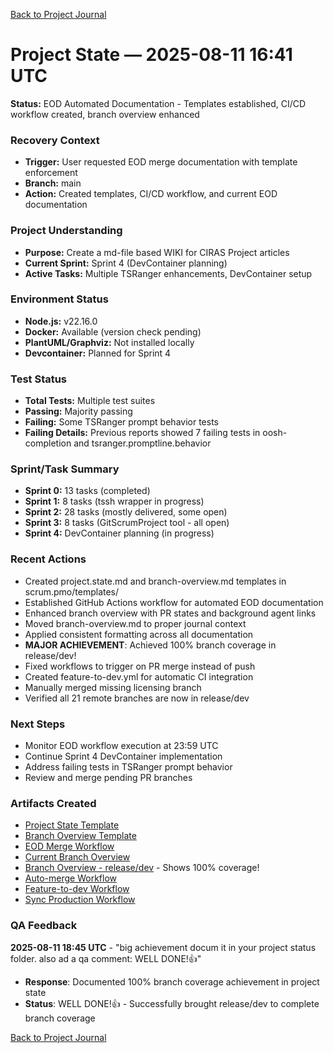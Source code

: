 [Back to Project Journal](../)

# Project State — 2025-08-11 16:41 UTC

**Status:** EOD Automated Documentation - Templates established, CI/CD workflow created, branch overview enhanced

### Recovery Context
- **Trigger:** User requested EOD merge documentation with template enforcement
- **Branch:** main
- **Action:** Created templates, CI/CD workflow, and current EOD documentation

### Project Understanding
- **Purpose:** Create a md-file based WIKI for CIRAS Project articles
- **Current Sprint:** Sprint 4 (DevContainer planning)
- **Active Tasks:** Multiple TSRanger enhancements, DevContainer setup

### Environment Status
- **Node.js:** v22.16.0
- **Docker:** Available (version check pending)
- **PlantUML/Graphviz:** Not installed locally
- **Devcontainer:** Planned for Sprint 4

### Test Status
- **Total Tests:** Multiple test suites
- **Passing:** Majority passing
- **Failing:** Some TSRanger prompt behavior tests
- **Failing Details:** Previous reports showed 7 failing tests in oosh-completion and tsranger.promptline.behavior

### Sprint/Task Summary
- **Sprint 0:** 13 tasks (completed)
- **Sprint 1:** 8 tasks (tssh wrapper in progress)
- **Sprint 2:** 28 tasks (mostly delivered, some open)
- **Sprint 3:** 8 tasks (GitScrumProject tool - all open)
- **Sprint 4:** DevContainer planning (in progress)

### Recent Actions
- Created project.state.md and branch-overview.md templates in scrum.pmo/templates/
- Established GitHub Actions workflow for automated EOD documentation
- Enhanced branch overview with PR states and background agent links
- Moved branch-overview.md to proper journal context
- Applied consistent formatting across all documentation
- **MAJOR ACHIEVEMENT**: Achieved 100% branch coverage in release/dev!
- Fixed workflows to trigger on PR merge instead of push
- Created feature-to-dev.yml for automatic CI integration
- Manually merged missing licensing branch
- Verified all 21 remote branches are now in release/dev

### Next Steps
- Monitor EOD workflow execution at 23:59 UTC
- Continue Sprint 4 DevContainer implementation
- Address failing tests in TSRanger prompt behavior
- Review and merge pending PR branches

### Artifacts Created
- [Project State Template](../../templates/project.state.template.md)
- [Branch Overview Template](../../templates/branch-overview.template.md)
- [EOD Merge Workflow](../../../.github/workflows/eod-merge.yml)
- [Current Branch Overview](./branch-overview.md)
- [Branch Overview - release/dev](./branch-overview.dev.md) - Shows 100% coverage!
- [Auto-merge Workflow](../../../.github/workflows/auto-merge-release-dev.yml)
- [Feature-to-dev Workflow](../../../.github/workflows/feature-to-dev.yml)
- [Sync Production Workflow](../../../.github/workflows/sync-production.yml)

### QA Feedback
**2025-08-11 18:45 UTC** - "big achievement docum it in your project status folder. also ad a qa comment: WELL DONE!👍"
- **Response**: Documented 100% branch coverage achievement in project state
- **Status**: WELL DONE!👍 - Successfully brought release/dev to complete branch coverage

[Back to Project Journal](../)
